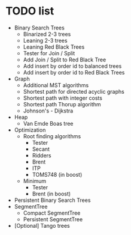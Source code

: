 # TODO list
* Binary Search Trees
	* Binarized 2-3 trees
	* Leaning 2-3 trees
	* Leaning Red Black Trees
	* Tester for Join / Split
	* Add Join / Split to Red Black Tree
	* Add insert by order id to balanced trees
	* Add insert by order id to Red Black Trees
* Graph
	* Additional MST algorithms
	* Shortest path for directed acyclic graphs
	* Shortest path with integer costs
	* Shortest path Thorup algorithm
	* Johnson's - Dijkstra
* Heap
	* Van Emde Boas tree
* Optimization
	* Root finding algorithms
		* Tester
		* Secant
		* Ridders
		* Brent
		* ITP
		* TOMS748 (in boost)
	* Minimum
		* Tester
		* Brent (in boost)
* Persistent Binary Search Trees
* SegmentTree
	* Compact SegmentTree
	* Persistent SegmentTree
* [Optional] Tango trees

